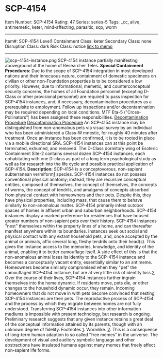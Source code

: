 # SCP-4154
Item Number: SCP-4154
Rating: 47
Series: series-5
Tags: _cc, alive, antimemetic, keter, mind-affecting, parasitic, scp, worm

---

Item#: SCP-4154
Level1
Containment Class:
keter
Secondary Class:
none
Disruption Class:
dark
Risk Class:
notice
[link to memo](/classification-committee-memo)  

* * *
![scp-4154-instance.png](https://scp-wiki.wdfiles.com/local--files/scp-4154/scp-4154-instance.png)
SCP-4154 instance partially manifesting aboveground at the home of Researcher Teles.
**Special Containment Procedures:** Due to the scope of SCP-4154 integration in most developed nations and their innocuous nature, containment of domestic specimens on civilian or other non-Foundation properties is to be considered a low priority. However, due to informational, memetic, and counterconceptual security concerns, the homes of all Foundation personnel (excepting D-Class or other provisional personnel) are required to pass inspection for SCP-4154 instances, and, if necessary, decontamination procedures as a prerequisite to employment. Follow up inspections and/or decontamination may be required depending on local conditions. MTF Eta-5 ("Cross-Pollinators") has been assigned these responsibilities.
[Decontamination Procedure](javascript:;)
[Decontamination Procedure](javascript:;)
An SCP-4154 instance may be distinguished from non-anomalous pets via visual survey by an individual who has been administered a Class-W mnestic, for roughly 40 minutes after treatment. Once an instance has been confirmed, it is to be rooted in place via a mobile directional SRA. SCP-4154 instances can at this point be terminated, exhumed, and removed.
The D-Class dormitory wing of Esoteric Containment Site-2 contains several dozen SCP-4154 instances, each cohabitating with one D-class as part of a long term psychological study as well as for research into the life cycle and possible practical application of SCP-4154.
**Description:** SCP-4154 is a conceptovorous, non-sapient subterranean vermiform[1](javascript:;) species. SCP-4154 instances do not possess conventional physical anatomy; instead, they are recursive conceptual entities, composed of themselves, the concept of themselves, the concepts of worms, the concept of tendrils, and amalgams of concepts absorbed from physical contact with homeowners and their pets. Despite this, they have physical properties, including mass, that cause them to behave similarly to non-anomalous matter.
SCP-4154 primarily infest outdoor spaces of homes in affluent urban and suburban neighborhoods. SCP-4154 instances display a marked preference for residences that have housed greater numbers of non-sapient pets over their history.
SCP-4154 instances "nest" themselves within the property lines of a home, and can thereafter manifest anywhere within its boundaries. Instances seek out social and physical contact with any extant household pets, and, once accepted by the animal or animals, affix several long, fleshy tendrils onto their head(s). This gives the instance access to the memories, knowledge, and identity of the animal, enabling it to better camouflage itself. A side effect of this is that the non-anomalous animal loses its identity to the SCP-4154 instance and becomes a conceptually vacant entity, essentially similar to an antimeme. Homeowners become similarly compromised when they "pet" the camouflaged SCP-4154 instance, but are at very little risk of identity loss.[2](javascript:;)
Over the course of their lives, SCP-4154 instances further ingrain themselves into the home dynamic. If residents move, pets die, or other changes to the household dynamic occur, they remain. Incoming homeowners that do not move in with pets become convinced that nesting SCP-4154 instances are their pets.
The reproductive process of SCP-4154 and the process by which they migrate between homes are not fully understood. Transferring SCP-4154 instances into other information mediums is impossible with present technology, but research is ongoing. Preliminary research suggests that any given instance retains a great deal of the conceptual information attained by its parents, though with an unknown degree of fidelity.
Footnotes
[1](javascript:;). Wormlike.
[2](javascript:;). This is a consequence of long-term human adaption to so called "free memes" in the universe. The development of visual and auditory symbolic language and other abstractions have insulated humans against many memes that freely affect non-sapient life forms.